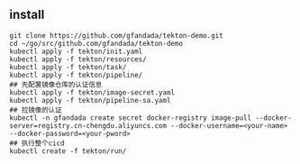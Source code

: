 ## install
    git clone https://github.com/gfandada/tekton-demo.git
    cd ~/go/src/github.com/gfandada/tekton-demo
    kubectl apply -f tekton/init.yaml
    kubectl apply -f tekton/resources/
    kubectl apply -f tekton/task/
    kubectl apply -f tekton/pipeline/
    ## 先配置镜像仓库的认证信息
    kubectl apply -f tekton/image-secret.yaml
    kubectl apply -f tekton/pipeline-sa.yaml
    ## 拉镜像的认证
    kubectl -n gfandada create secret docker-registry image-pull --docker-server=registry.cn-chengdu.aliyuncs.com --docker-username=<your-name> --docker-password=<your-pword>
    ## 执行整个cicd
    kubectl create -f tekton/run/
    
